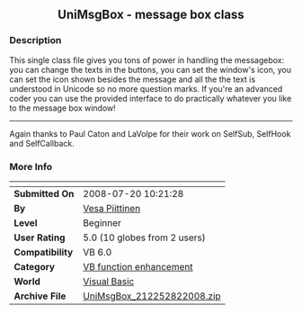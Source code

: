 ﻿<div align="center">

## UniMsgBox \- message box class


</div>

### Description

This single class file gives you tons of power in handling the messagebox: you can change the texts in the buttons, you can set the window's icon, you can set the icon shown besides the message and all the the text is understood in Unicode so no more question marks. If you're an advanced coder you can use the provided interface to do practically whatever you like to the message box window! 

----

Again thanks to Paul Caton and LaVolpe for their work on SelfSub, SelfHook and SelfCallback.
 
### More Info
 


<span>             |<span>
---                |---
**Submitted On**   |2008-07-20 10:21:28
**By**             |[Vesa Piittinen](https://github.com/Planet-Source-Code/PSCIndex/blob/master/ByAuthor/vesa-piittinen.md)
**Level**          |Beginner
**User Rating**    |5.0 (10 globes from 2 users)
**Compatibility**  |VB 6\.0
**Category**       |[VB function enhancement](https://github.com/Planet-Source-Code/PSCIndex/blob/master/ByCategory/vb-function-enhancement__1-25.md)
**World**          |[Visual Basic](https://github.com/Planet-Source-Code/PSCIndex/blob/master/ByWorld/visual-basic.md)
**Archive File**   |[UniMsgBox\_212252822008\.zip](https://github.com/Planet-Source-Code/vesa-piittinen-unimsgbox-message-box-class__1-70916/archive/master.zip)









